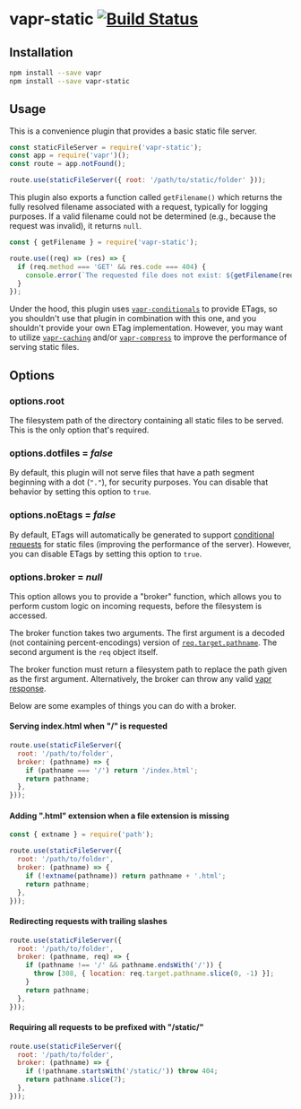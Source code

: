 # vapr-static [![Build Status](https://travis-ci.org/JoshuaWise/vapr-static.svg?branch=master)](https://travis-ci.org/JoshuaWise/vapr-static)

## Installation

```bash
npm install --save vapr
npm install --save vapr-static
```

## Usage

This is a convenience plugin that provides a basic static file server.

```js
const staticFileServer = require('vapr-static');
const app = require('vapr')();
const route = app.notFound();

route.use(staticFileServer({ root: '/path/to/static/folder' }));
```

This plugin also exports a function called `getFilename()` which returns the fully resolved filename associated with a request, typically for logging purposes. If a valid filename could not be determined (e.g., because the request was invalid), it returns `null`.

```js
const { getFilename } = require('vapr-static');

route.use((req) => (res) => {
  if (req.method === 'GET' && res.code === 404) {
    console.error(`The requested file does not exist: ${getFilename(req)}`);
  }
});
```

Under the hood, this plugin uses [`vapr-conditionals`](https://github.com/JoshuaWise/vapr-conditionals) to provide ETags, so you shouldn't use that plugin in combination with this one, and you shouldn't provide your own ETag implementation. However, you may want to utilize [`vapr-caching`](https://github.com/JoshuaWise/vapr-caching) and/or [`vapr-compress`](https://github.com/JoshuaWise/vapr-compress) to improve the performance of serving static files.

## Options

### options.root

The filesystem path of the directory containing all static files to be served. This is the only option that's required.

### options.dotfiles = *false*

By default, this plugin will not serve files that have a path segment beginning with a dot (`"."`), for security purposes. You can disable that behavior by setting this option to `true`.

### options.noEtags = *false*

By default, ETags will automatically be generated to support [conditional requests](https://developer.mozilla.org/en-US/docs/Web/HTTP/Conditional_requests) for static files (improving the performance of the server). However, you can disable ETags by setting this option to `true`.

### options.broker = *null*

This option allows you to provide a "broker" function, which allows you to perform custom logic on incoming requests, before the filesystem is accessed.

The broker function takes two arguments. The first argument is a decoded (not containing percent-encodings) version of [`req.target.pathname`](https://github.com/JoshuaWise/vapr/blob/master/docs/reference/request.md#target---object). The second argument is the `req` object itself.

The broker function must return a filesystem path to replace the path given as the first argument. Alternatively, the broker can throw any valid [vapr response](https://github.com/JoshuaWise/vapr/blob/master/docs/reference/response.md#class-response).

Below are some examples of things you can do with a broker.

#### Serving index.html when "/" is requested

```js
route.use(staticFileServer({
  root: '/path/to/folder',
  broker: (pathname) => {
    if (pathname === '/') return '/index.html';
    return pathname;
  },
}));
```

#### Adding ".html" extension when a file extension is missing

```js
const { extname } = require('path');

route.use(staticFileServer({
  root: '/path/to/folder',
  broker: (pathname) => {
    if (!extname(pathname)) return pathname + '.html';
    return pathname;
  },
}));
```

#### Redirecting requests with trailing slashes

```js
route.use(staticFileServer({
  root: '/path/to/folder',
  broker: (pathname, req) => {
    if (pathname !== '/' && pathname.endsWith('/')) {
      throw [308, { location: req.target.pathname.slice(0, -1) }];
    }
    return pathname;
  },
}));
```

#### Requiring all requests to be prefixed with "/static/"

```js
route.use(staticFileServer({
  root: '/path/to/folder',
  broker: (pathname) => {
    if (!pathname.startsWith('/static/')) throw 404;
    return pathname.slice(7);
  },
}));
```
